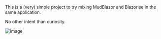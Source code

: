This is a (very) simple project to try mixing MudBlazor and Blazorise in the same application.

No other intent than curiosity.

![image](https://github.com/user-attachments/assets/276c9a16-92d9-4ae7-b807-f86811340d41)
